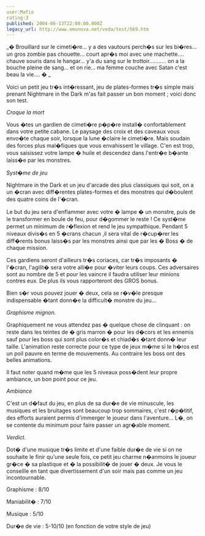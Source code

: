 ```yaml
---
user:Mafio
rating:3
published: 2004-06-13T22:00:00.000Z
legacy_url: http://www.emunova.net/veda/test/569.htm
---
```

_� Brouillard sur le cimeti�re... y a des vautours perch�s sur les bi�res... un gros zombie pas chouette... court apr�s moi avec une machette.... chauve souris dans le hangar... y'a du sang sur le trottoir........... on a la bouche pleine de sang... et on rie... ma femme couche avec Satan c'est beau la vie.... � _  

Voici un petit jeu tr�s int�ressant, jeu de plates-formes tr�s simple mais prenant Nightmare in the Dark m'as fait passer un bon moment ; voici donc son test.   

  

_Croque la mort_  

  

Vous �tes un gardien de cimeti�re p�p�re install� confortablement dans votre petite cabane. Le paysage des croix et des caveaux vous envo�te chaque soir, lorsque la lune �claire le cimeti�re. Mais soudain des forces plus mal�fiques que vous envahissent le village. C'en est trop, vous saisissez votre lampe � huile et descendez dans l'entr�e b�ante laiss�e par les monstres.  

  

_Syst�me de jeu_  

  

Nightmare in the Dark et un jeu d'arcade des plus classiques qui soit, on a un �cran avec diff�rentes plates-formes et des monstres qui d�boulent des quatre coins de l'�cran.  

Le but du jeu sera d'enflammer avec votre � lampe � un monstre, puis de le transformer en boule de feu, pour d�gommer le reste ! Ce syst�me permet un minimum de r�flexion et rend le jeu sympathique. Pendant 5 niveaux divis�s en 5 �crans chacun ,il sera vital de r�cup�rer les diff�rents bonus laiss�s par les monstres ainsi que par les � Boss � de chaque mission.  

Ces gardiens seront d'ailleurs tr�s coriaces, car tr�s imposants � l'�cran, l'agilit� sera votre alli�e pour �viter leurs coups. Ces adversaires sont au nombre de 5 et pour les vaincre il faudra utiliser leur minions contres eux. De plus ils vous rapporteront des GROS bonus.  

Bien s�r vous pouvez jouer � deux, cela se r�v�le presque indispensable �tant donn�e la difficult� monstre du jeu...  

  

_Graphisme mignon._  

  

Graphiquement ne vous attendez pas � quelque chose de clinquant : on reste dans les teintes de � gris marron � pour les d�cors et les ennemis sauf pour les boss qui sont plus color�s et chiad�s �tant donn� leur taille. L'animation reste correcte pour ce type de jeux m�me si le h�ros est un poil pauvre en terme de mouvements. Au contraire les boss ont des belles animations.  

Il faut noter quand m�me que les 5 niveaux poss�dent leur propre ambiance, un bon point pour ce jeu.  

  

_Ambiance_  

  

C'est un d�faut du jeu, en plus de sa dur�e de vie minuscule, les musiques et les bruitages sont beaucoup trop sommaires, c'est r�p�titif, des efforts auraient permis d'immerger le joueur dans l'aventure... L�, on se contente du minimum pour faire passer un agr�able moment.  

  

  

_Verdict._  

  

Dot� d'une musique tr�s limite et d'une faible dur�e de vie si on ne souhaite le finir qu'une seule fois, ce petit jeu charme n�anmoins le joueur gr�ce � sa plastique et � la possibilit� de jouer � deux. Je vous le conseille en tant que divertissement d'un soir mais pas comme un jeu incontournable.  

  

Graphisme : 8/10  

Maniabilit� : 7/10  

Musique : 5/10  

Dur�e de vie : 5-10/10 (en fonction de votre style de jeu)